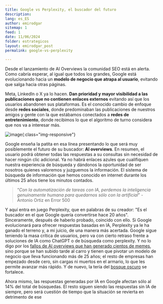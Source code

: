 ```yaml
---
title: Google vs Perplexity, el buscador del futuro
description: 
lang: es_ES
author: emirodgar
sitemap: 1
feed: 1
date: 11/06/2024
folder: estrategicos
layout: emirodgar_post
permalink: google-vs-perplexity

---
```


Desde el lanzamiento de AI Overviews la comunidad SEO está en alerta. Como cabría esperar, al igual que todos los grandes, Google está evolucionando hacia un **modelo de negocio que atrapa al usuario**, evitando que salga hacia otras páginas.

Meta, LinkedIn o X ya lo hacen. **Dan prioridad y mayor visibilidad a las publicaciones que no contienen enlaces externos** evitando así que los usuarios abandonen sus plataformas. Es el conocido cambio de enfoque desde **redes sociales**, donde predominaban las publicaciones de nuestros amigos y gente con la que estábamos conectados a **redes de entretenimiento**, donde recibimos lo que el algoritmo de turno considera que nos va a interesar más.

![image](https://github.com/Emirodgar/w-emirodgar-com/assets/4302127/3e8010b0-4314-4705-ba28-e5f437380019){:class="img-responsive"}


Google enseña la patita en esa línea presentando lo que será muy posiblemente el futuro de su buscador: **AI overviews**. En resumen, el usuario podrá obtener todas las respuestas a su consultas sin necesidad de hacer ningún clic adicional. Ya no habrá enlaces azules que cualifiquen nuestra experiencia de búsqueda y dándonos la oportunidad de ser nosotros quienes valoremos y juzguemos la información. El sistema de búsqueda de información que hemos conocido en internet durante los últimos 25 años tiene los minutos contados.

> “*Con la automatización de tareas con IA, perdemos la inteligencia genuinamente humana para quedarnos sólo con la artificial*” - Antonio Ortiz en Error 500

Y aquí entra en juego Perplexity, que en palabras de su creador: "Es el buscador en el que Google quería convertirse hace 20 años".
Sinceramente, después de haberlo probado, coincido con ello. Si Google evolucionará para ofrecer respuestas basadas en IA, Perplexity ya le ha ganado el terreno y, a mi juicio, de una manera más acertada. Google sigue teniendo la masa crítica de usuarios, pero va con cierto retraso frente a soluciones de IA como ChatGPT o de búsqueda como perplexity. Y no lo digo por los [fallos de AI overviews que han generado cientos de memes](https://emirodgar.com/fallos-ia), sino porque se han subido tarde al carro y tienen que pivotar un modelo de negocio que lleva funcionando más de 25 años; el resto de empresas han empezado desde cero, sin cargas ni muertos en el armario, lo que les permite avanzar más rápido. Y de nuevo, la tería del [bosque oscuro](https://emirodgar.com/bosque-oscuro) se fortalece.

Ahora mismo, las respuestas generadas por IA en Google afectan sólo al 14% del total de búsquedas. El resto siguen siendo las respuestas sin IA de siempre, pero será cuestión de tiempo que la situación se revierta en detrimento de ese 
